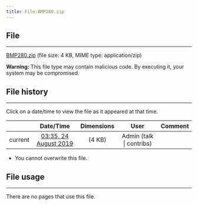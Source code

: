```yaml
---
title: File:BMP280.zip
---
```


## File
--------

[BMP280.zip](https://wiki.elecrow.com/images/9/95/BMP280.zip) (file size: 4 KB, MIME type: application/zip)

**Warning:** This file type may contain malicious code. By executing it, your system may be compromised.

## File history
--------

Click on a date/time to view the file as it appeared at that time.

|         |                          Date/Time                           | Dimensions  |                             User                             | Comment |
| :-----: | :----------------------------------------------------------: | :---------: | :----------------------------------------------------------: | :-----: |
| current | [03:35, 24 August 2019](https://wiki.elecrow.com/images/9/95/BMP280.zip) | (4 KB) | Admin (talk \| contribs) |         |

- You cannot overwrite this file.

## File usage
--------

There are no pages that use this file.